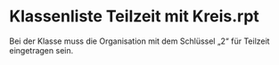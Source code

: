 # Klassenliste Teilzeit mit Kreis.rpt

Bei der Klasse muss die Organisation mit dem Schlüssel „2“ für Teilzeit eingetragen sein.